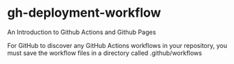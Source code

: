 # gh-deployment-workflow

An Introduction to Github Actions and Github Pages

For GitHub to discover any GitHub Actions workflows in your repository, you must save the workflow files in a directory called .github/workflows